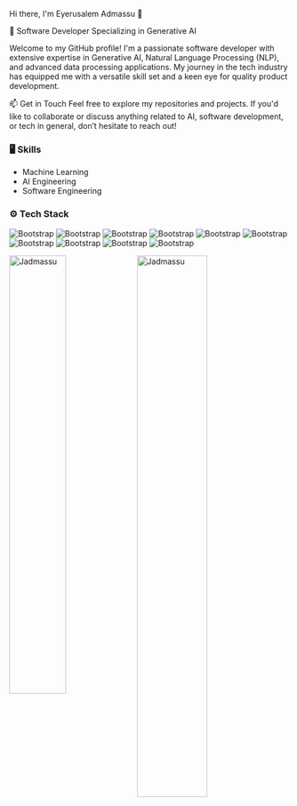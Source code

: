 



<!--[![Hits](https://hits.seeyoufarm.com/api/count/incr/badge.svg?url=https%3A%2F%2Fgithub.com%2FJadmassu%2FJadmassu&count_bg=%2379C83D&title_bg=%23555555&icon=&icon_color=%23E7E7E7&title=Profile+Views&edge_flat=false)](https://hits.seeyoufarm.com)

[![Linkedin](https://img.shields.io/badge/-LinkedIn-blue?style=flat&logo=Linkedin&logoColor=white)](https://www.linkedin.com/in/eyerusalem-admassu/) [![Gmail](https://img.shields.io/badge/-Gmail-c14438?style=flat&logo=Gmail&logoColor=white)](mailto:eyerusad12@gmail.com) [![Github](https://img.shields.io/github/followers/Jadmassu?label=Follow&style=social)](https://github.com/Jadmassu)
-->
Hi there, I'm Eyerusalem Admassu 👋

🚀 Software Developer Specializing in Generative AI

Welcome to my GitHub profile! I'm a passionate software developer with extensive expertise in Generative AI, Natural Language Processing (NLP), and advanced data processing applications. My journey in the tech industry has equipped me with a versatile skill set and a keen eye for quality product development.

📫 Get in Touch
Feel free to explore my repositories and projects. If you'd like to collaborate or discuss anything related to AI, software development, or tech in general, don’t hesitate to reach out!


### 🖥 Skills

- Machine Learning
- AI Engineering
- Software Engineering  
### ⚙️ Tech Stack

![Bootstrap](https://img.shields.io/badge/-Python-05126A?style=flat-square&logo=Python&color=353535) ![Bootstrap](https://img.shields.io/badge/-Docker-05126A?style=flat-square&logo=Docker&color=353535) ![Bootstrap](https://img.shields.io/badge/-MongoDB-05126A?style=flat-square&logo=MongoDB&color=353535) ![Bootstrap](https://img.shields.io/badge/-PostgreSQL-05126A?style=flat-square&logo=PostgreSQL&color=353535) ![Bootstrap](https://img.shields.io/badge/-Pandas-05126A?style=flat-square&logo=Pandas&color=353535) ![Bootstrap](https://img.shields.io/badge/-Typescript%20-05126A?style=flat-square&logo=Typescript&color=353535) ![Bootstrap](https://img.shields.io/badge/-Flask-05126A?style=flat-square&logo=Flask&color=353535) ![Bootstrap](https://img.shields.io/badge/-FastApi-05126A?style=flat-square&logo=FastApi&color=353535) ![Bootstrap](https://img.shields.io/badge/-React%20-05126A?style=flat-square&logo=React&color=353535) ![Bootstrap](https://img.shields.io/badge/-Node-05126A?style=flat-square&logo=Node&color=353535)

<div>
  <img width="45%" align="left" src="https://github-readme-stats.vercel.app/api/top-langs?username=Jadmassu&show_icons=true&locale=en&layout=compact" alt="Jadmassu" />
  <img width="50%"  src="https://github-readme-streak-stats.herokuapp.com/?user=Jadmassu&" alt="Jadmassu" />
</div>




